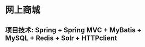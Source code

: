 网上商城
=========================================================

## 项目技术: Spring + Spring MVC + MyBatis + MySQL + Redis +  Solr + HTTPclient 
